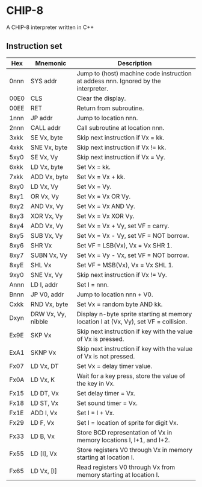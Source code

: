 # CHIP-8

A CHIP-8 interpreter written in C++

## Instruction set

Hex | Mnemonic | Description
----|----------|------------
0nnn | SYS addr | Jump to (host) machine code instruction at addess nnn. Ignored by the interpreter.
00E0 | CLS | Clear the display.
00EE | RET | Return from subroutine.
1nnn | JP addr | Jump to location nnn.
2nnn | CALL addr | Call subroutine at location nnn.
3xkk | SE Vx, byte | Skip next instruction if Vx = kk.
4xkk | SNE Vx, byte | Skip next instruction if Vx != kk.
5xy0 | SE Vx, Vy | Skip next instruction if Vx = Vy.
6xkk | LD Vx, byte | Set Vx = kk.
7xkk | ADD Vx, byte | Set Vx = Vx + kk.
8xy0 | LD Vx, Vy | Set Vx = Vy.
8xy1 | OR Vx, Vy | Set Vx = Vx OR Vy.
8xy2 | AND Vx, Vy | Set Vx = Vx AND Vy.
8xy3 | XOR Vx, Vy | Set Vx = Vx XOR Vy.
8xy4 | ADD Vx, Vy | Set Vx = Vx + Vy, set VF = carry.
8xy5 | SUB Vx, Vy | Set Vx = Vx - Vy, set VF = NOT borrow.
8xy6 | SHR Vx | Set VF = LSB(Vx), Vx = Vx SHR 1.
8xy7 | SUBN Vx, Vy | Set Vx = Vy - Vx, set VF = NOT borrow.
8xyE | SHL Vx | Set VF = MSB(Vx), Vx = Vx SHL 1.
9xy0 | SNE Vx, Vy | Skip next instruction if Vx != Vy.
Annn | LD I, addr | Set I = nnn.
Bnnn | JP V0, addr | Jump to location nnn + V0.
Cxkk | RND Vx, byte | Set Vx = random byte AND kk.
Dxyn | DRW Vx, Vy, nibble | Display n-byte sprite starting at memory location I at (Vx, Vy), set VF = collision.
Ex9E | SKP Vx | Skip next instruction if key with the value of Vx is pressed.
ExA1 | SKNP Vx | Skip next instruction if key with the value of Vx is not pressed.
Fx07 | LD Vx, DT | Set Vx = delay timer value.
Fx0A | LD Vx, K | Wait for a key press, store the value of the key in Vx.
Fx15 | LD DT, Vx | Set delay timer = Vx.
Fx18 | LD ST, Vx | Set sound timer = Vx.
Fx1E | ADD I, Vx | Set I = I + Vx.
Fx29 | LD F, Vx | Set I = location of sprite for digit Vx.
Fx33 | LD B, Vx | Store BCD representation of Vx in memory locations I, I+1, and I+2.
Fx55 | LD [I], Vx | Store registers V0 through Vx in memory starting at location I.
Fx65 | LD Vx, [I] | Read registers V0 through Vx from memory starting at location I.